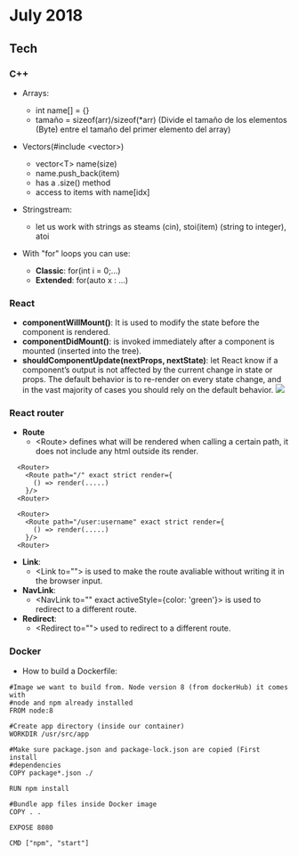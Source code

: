 July 2018
==========

Tech
----


### C++

  - Arrays:
    - int name[] = {}
    - tamaño = sizeof(arr)/sizeof(*arr) (Divide el tamaño de los elementos (Byte) 
  entre el tamaño del primer elemento del array)
  
  - Vectors(#include &lt;vector&gt;)
    - vector&lt;T&gt; name(size)
    - name.push_back(item)
    - has a .size() method
    - access to items with name[idx]
  - Stringstream: 
    - let us work with strings as steams (cin), stoi(item) (string to integer), atoi
  - With "for" loops you can use:
    - **Classic**: for(int i = 0;...)
    - **Extended**: for(auto x : ...)


### React

  - **componentWillMount()**: It is used to modify the state before the component is rendered.
  - **componentDidMount()**:  is invoked immediately after a component is mounted (inserted into the tree).
  - **shouldComponentUpdate(nextProps, nextState)**: let React know if a component’s output is not affected by the current change in state or props. The default behavior is to re-render on every state change, and in the vast majority of cases you should rely on the default behavior.
  ![](https://i.gyazo.com/05afd1ca61603eb8ff4b3d9240936269.png)
  
 ### **React router**
  
  - **Route**
    - &lt;Route&gt; defines what will be rendered when calling a certain path, it does not include any html outside its render.
    
```
  <Router>
    <Route path="/" exact strict render={
      () => render(.....)                 
    }/> 
  <Router>

  <Router>
    <Route path="/user:username" exact strict render={
      () => render(.....)                 
    }/> 
  <Router>
```


  - **Link**:
    - &lt;Link to=""&gt; is used to make the route avaliable without writing it in the browser input.
  - **NavLink**:
    - &lt;NavLink to="" exact activeStyle={color: 'green'}&gt; is used to redirect to a different route.
  - **Redirect**:
    - &lt;Redirect to=""&gt; used to redirect to a different route.
    
    
### Docker
  - How to build a Dockerfile:
  ```
  #Image we want to build from. Node version 8 (from dockerHub) it comes with 
#node and npm already installed
FROM node:8

#Create app directory (inside our container)
WORKDIR /usr/src/app

#Make sure package.json and package-lock.json are copied (First install
#dependencies
COPY package*.json ./

RUN npm install

#Bundle app files inside Docker image
COPY . .

EXPOSE 8080

CMD ["npm", "start"]
```

